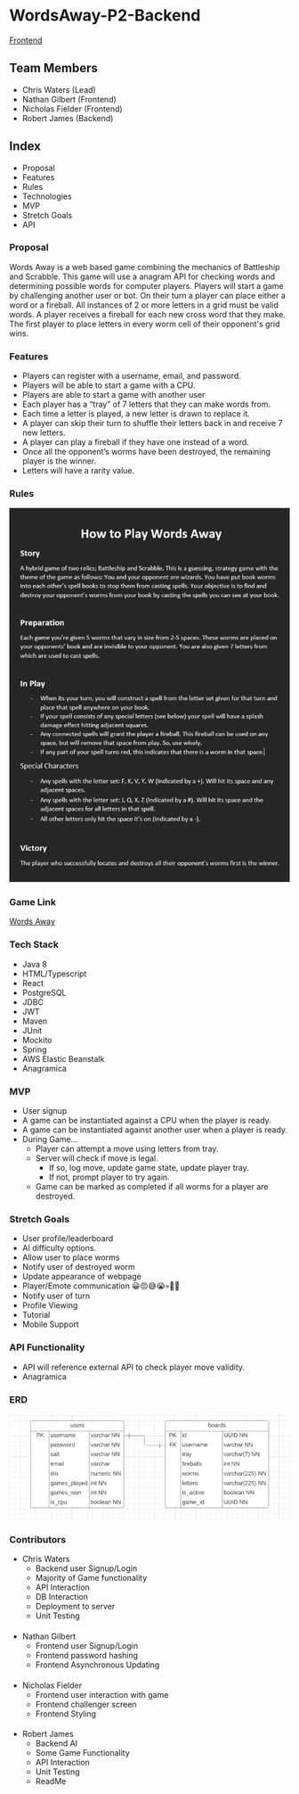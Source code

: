 # WordsAway-P2-Backend

<a href="https://github.com/220808-Java-React-Enterprise/WordsAway-P2-Frontend">Frontend</a>

## Team Members
- Chris Waters (Lead)
- Nathan Gilbert (Frontend)
- Nicholas Fielder (Frontend)
- Robert James (Backend)

## Index
- Proposal
- Features
- Rules
- Technologies
- MVP
- Stretch Goals
- API

### Proposal
Words Away is a web based game combining the mechanics of Battleship and Scrabble. 
This game will use a anagram API for checking words and determining possible words for computer players. 
Players will start a game by challenging another user or bot. On their turn a player can place either a 
word or a fireball. All instances of 2 or more letters in a grid must be valid words. A player receives a fireball 
for each new cross word that they make. The first player to place letters in every worm cell of their opponent's 
grid wins.

### Features
 - Players can register with a username, email, and password.
 - Players will be able to start a game with a CPU.
 - Players are able to start a game with another user
 - Each player has a “tray” of 7 letters that they can make words from.
 - Each time a letter is played, a new letter is drawn to replace it.
 - A player can skip their turn to shuffle their letters back in and receive 7 new letters.
 - A player can play a fireball if they have one instead of a word.
 - Once all the opponent’s worms have been destroyed, the remaining player is the winner.
 - Letters will have a rarity value.

### Rules

![Rules](src/main/resources/rules.png)

### Game Link
<a href="http://words-away.s3-website.us-east-2.amazonaws.com">Words Away</a>


### Tech Stack
- Java 8
- HTML/Typescript
- React
- PostgreSQL
- JDBC
- JWT
- Maven
- JUnit
- Mockito
- Spring
- AWS Elastic Beanstalk
- Anagramica


### MVP
 - User signup
 - A game can be instantiated against a CPU when the player is ready.
 - A game can be instantiated against another user when a player is ready.
 - During Game...
   - Player can attempt a move using letters from tray.
   - Server will check if move is legal. 
     - If so, log move, update game state, update player tray. 
     - If not, prompt player to try again.
   - Game can be marked as completed if all worms for a player are destroyed.


### Stretch Goals
 - User profile/leaderboard
 - AI difficulty options.
 - Allow user to place worms
 - Notify user of destroyed worm
 - Update appearance of webpage
 - Player/Emote communication 😀😠😅😭💀🤷💅
 - Notify user of turn
 - Profile Viewing
 - Tutorial
 - Mobile Support


### API Functionality
 - API will reference external API to check player move validity.
 - Anagramica


### ERD
![ERD](src/main/resources/ERD.png)

### Contributors
 - Chris Waters
   - Backend user Signup/Login
   - Majority of Game functionality
   - API Interaction
   - DB Interaction
   - Deployment to server
   - Unit Testing
 ####
 - Nathan Gilbert
   - Frontend user Signup/Login
   - Frontend password hashing
   - Frontend Asynchronous Updating
 ####
 - Nicholas Fielder
   - Frontend user interaction with game
   - Frontend challenger screen
   - Frontend Styling
 ####
 - Robert James
   - Backend AI
   - Some Game Functionality
   - API Interaction
   - Unit Testing
   - ReadMe

